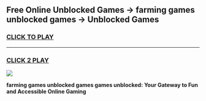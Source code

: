 
## Free Online Unblocked Games → farming games unblocked games → Unblocked Games
<h3>
<a href="https://premium.freeplayer.one?title=farming_games_unblocked_games&ref=21F">CLICK TO PLAY</a></h3>
<hr>

<h3>
<a href="https://premium.freeplayer.one?title=farming_games_unblocked_games&ref=21F">CLICK 2 PLAY</a>
  
</h3>

<a href="https://premium.freeplayer.one?title=farming_games_unblocked_games&ref=21F/"><img src="https://clearcache.store/games.png"></a>


**farming games unblocked games games unblocked: Your Gateway to Fun and Accessible Online Gaming**
